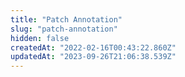 ```yaml
---
title: "Patch Annotation"
slug: "patch-annotation"
hidden: false
createdAt: "2022-02-16T00:43:22.860Z"
updatedAt: "2023-09-26T21:06:38.539Z"
---
```

